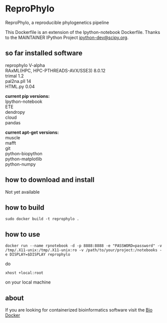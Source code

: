 ReproPhylo
========== 
ReproPhylo, a reproducible phylogenetics pipeline 
  
This Dockerfile is an extension of the Ipython-notebook Dockerfile. Thanks to the MAINTAINER IPython Project <ipython-dev@scipy.org>.  
  
so far installed software
-------------------------
reprophylo V-alpha  
RAxML(HPC, HPC-PTHREADS-AVX/SSE3) 8.0.12   
trimal 1.2  
pal2na.pll 14  
HTML.py 0.04  
  
**current pip versions:**  
Ipython-notebook  
ETE  
dendropy  
cloud  
pandas  
 
**current apt-get versions:**  
muscle  
mafft  
git  
python-biopython  
python-matplotlib  
python-numpy  




how to download and install
---------------------------
Not yet available  
  
how to build
------------

`sudo docker build -t reprophylo .`

how to use
----------
  
`docker run --name rpnotebook -d -p 8888:8888 -e "PASSWORD=password" -v /tmp/.X11-unix:/tmp/.X11-unix:ro -v /path/to/your/project:/notebooks -e DISPLAY=$DISPLAY reprophylo`
  
do
  
`xhost +local:root`
  
on your local machine


about
----- 
If you are looking for containerized bioinformatics software 
visit the [Bio Docker](http://biodocker.github.io "Bio Docker")
  
  